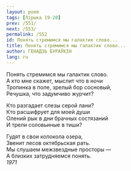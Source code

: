 ```yaml
---
layout: poem
tags: [Лірыка 19-20]
prev: /551/
next: /553/
permalink: /552
id: Понять стремимся мы галактик слово...
title: Понять стремимся мы галактик слово...
author: ГЕНАДЗЬ БУРАЎКІН
lang: ru
---
```



Понять стремимся мы галактик слово.  
А кто мне скажет, мыслит что в ночи  
Тропинка в поле, зрелый бор сосновый,  
Речушка, что задумчиво журчит?  

Кто разгадает слезы серой лани?  
Кто расшифрует для моей души  
Олений рык в дни брачных состязаний  
И трели соловьиные в тиши?  

Гудят в свои колокола озера,  
Звенит лесов октябрьская рать.  
Мы слушаем межзвездные просторы —  
А близких затрудняемся понять.  
*1971*  
